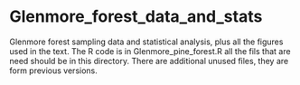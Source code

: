 # Glenmore_forest_data_and_stats
Glenmore forest sampling data and statistical analysis, plus all the figures used in the text. 
The R code is in Glenmore_pine_forest.R all the fils that are need should be in this directory. 
There are additional unused files, they are form previous versions. 
